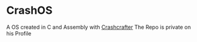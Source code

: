 # CrashOS

A OS created in C and Assembly with [Crashcrafter](https://github.com/Crashcrafter)
The Repo is private on his Profile
